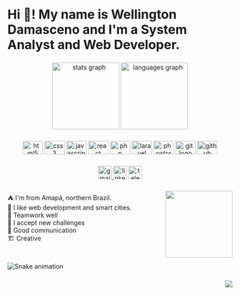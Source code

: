 <h1 align="left">Hi 👋! My name is Wellington Damasceno and I'm a System Analyst and Web Developer.</h1>

###

<div align="center">
  <img src="https://github-readme-stats.vercel.app/api?hide_title=false&hide_rank=false&show_icons=true&include_all_commits=true&count_private=true&disable_animations=false&theme=dark&locale=en&hide_border=false&username=wellfurtado" height="150" alt="stats graph"  />
  <img src="https://github-readme-stats.vercel.app/api/top-langs?locale=en&hide_title=false&layout=compact&card_width=320&langs_count=5&theme=dark&hide_border=false&username=wellfurtado" height="150" alt="languages graph"  />
</div>

###

<div align="center">
  <img src="https://cdn.jsdelivr.net/gh/devicons/devicon/icons/html5/html5-original.svg" height="30" width="45" alt="html5 logo"  />
  <img src="https://cdn.jsdelivr.net/gh/devicons/devicon/icons/css3/css3-original.svg" height="30" width="45" alt="css3 logo"  />
  <img src="https://cdn.jsdelivr.net/gh/devicons/devicon/icons/javascript/javascript-plain.svg" height="30" width="45" alt="javascript logo"  />
  <img src="https://cdn.jsdelivr.net/gh/devicons/devicon/icons/react/react-original.svg" height="30" width="45" alt="react logo"  />
  <img src="https://cdn.jsdelivr.net/gh/devicons/devicon/icons/php/php-plain.svg" height="30" width="45" alt="php logo"  />
  <img src="https://cdn.jsdelivr.net/gh/devicons/devicon/icons/laravel/laravel-plain.svg" height="30" width="45" alt="laravel logo"  />
  <img src="https://cdn.jsdelivr.net/gh/devicons/devicon/icons/phpstorm/phpstorm-original.svg" height="30" width="45" alt="phpstorm logo"  />
  <img src="https://cdn.jsdelivr.net/gh/devicons/devicon/icons/git/git-original.svg" height="30" width="45" alt="git logo"  />
  <img src="https://cdn.jsdelivr.net/gh/devicons/devicon/icons/github/github-original.svg" height="30" width="45" alt="github logo"  />
</div>

###

<div align="center">
  <a href="wellfurtado@gmail.com" target="_blank">
    <img src="https://img.shields.io/static/v1?message=Gmail&logo=gmail&label=&color=D14836&logoColor=white&labelColor=&style=plastic" height="30" alt="gmail logo"  />
  </a>
  <img src="https://img.shields.io/static/v1?message=LinkedIn&logo=linkedin&label=&color=0077B5&logoColor=white&labelColor=&style=plastic" height="30" alt="linkedin logo"  />
  <a href="https://t.me/wellfurtado" target="_blank">
    <img src="https://img.shields.io/static/v1?message=Telegram&logo=telegram&label=&color=2CA5E0&logoColor=white&labelColor=&style=plastic" height="30" alt="telegram logo"  />
  </a>
</div>

###

<img align="right" height="150" src="https://drive.google.com/file/d/1vCvh2wrHQfqn6uSfSXEwZ1GeosFPLvw2/view?usp=sharing"  />

###

<p align="left">⛺ I'm from Amapá, northern Brazil.<br>🚀 I like web development and smart cities.<br>🧩 Teamwork well<br>🦾 I accept new challenges<br>🤖 Good communication<br>🏗️ Creative</p>

###

<br clear="both">

<img href="https://raw.githubusercontent.com/wellfurtado/wellfurtado/blob/output/snake.svg" alt="Snake animation" />

###

<div align="right">
  <img src="https://visitor-badge.laobi.icu/badge?page_id=wellfurtado.wellfurtado&"  />
</div>

###
